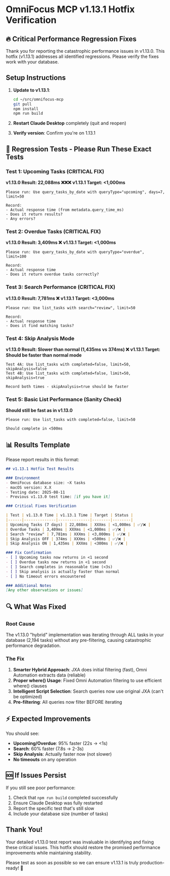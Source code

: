 # OmniFocus MCP v1.13.1 Hotfix Verification

## 🔥 Critical Performance Regression Fixes

Thank you for reporting the catastrophic performance issues in v1.13.0. This hotfix (v1.13.1) addresses all identified regressions. Please verify the fixes work with your database.

## Setup Instructions

1. **Update to v1.13.1**:
   ```bash
   cd ~/src/omnifocus-mcp
   git pull
   npm install
   npm run build
   ```

2. **Restart Claude Desktop** completely (quit and reopen)

3. **Verify version**: Confirm you're on 1.13.1

## 🎯 Regression Tests - Please Run These Exact Tests

### Test 1: Upcoming Tasks (CRITICAL FIX)
**v1.13.0 Result: 22,088ms ❌❌❌**
**v1.13.1 Target: <1,000ms**

```
Please run: Use query_tasks_by_date with queryType="upcoming", days=7, limit=50

Record:
- Actual response time (from metadata.query_time_ms)
- Does it return results?
- Any errors?
```

### Test 2: Overdue Tasks (CRITICAL FIX)
**v1.13.0 Result: 3,409ms ❌**
**v1.13.1 Target: <1,000ms**

```
Please run: Use query_tasks_by_date with queryType="overdue", limit=100

Record:
- Actual response time
- Does it return overdue tasks correctly?
```

### Test 3: Search Performance (CRITICAL FIX)
**v1.13.0 Result: 7,781ms ❌**
**v1.13.1 Target: <3,000ms**

```
Please run: Use list_tasks with search="review", limit=50

Record:
- Actual response time
- Does it find matching tasks?
```

### Test 4: Skip Analysis Mode
**v1.13.0 Result: Slower than normal (1,435ms vs 374ms) ❌**
**v1.13.1 Target: Should be faster than normal mode**

```
Test 4A: Use list_tasks with completed=false, limit=50, skipAnalysis=false
Test 4B: Use list_tasks with completed=false, limit=50, skipAnalysis=true

Record both times - skipAnalysis=true should be faster
```

### Test 5: Basic List Performance (Sanity Check)
**Should still be fast as in v1.13.0**

```
Please run: Use list_tasks with completed=false, limit=50

Should complete in <500ms
```

## 📊 Results Template

Please report results in this format:

```markdown
## v1.13.1 Hotfix Test Results

### Environment
- OmniFocus database size: ~X tasks
- macOS version: X.X
- Testing date: 2025-08-11
- Previous v1.13.0 test time: [if you have it]

### Critical Fixes Verification

| Test | v1.13.0 Time | v1.13.1 Time | Target | Status |
|------|--------------|--------------|--------|--------|
| Upcoming Tasks (7 days) | 22,088ms | XXXms | <1,000ms | ✅/❌ |
| Overdue Tasks | 3,409ms | XXXms | <1,000ms | ✅/❌ |
| Search "review" | 7,781ms | XXXms | <3,000ms | ✅/❌ |
| Skip Analysis OFF | 374ms | XXXms | <500ms | ✅/❌ |
| Skip Analysis ON | 1,435ms | XXXms | <300ms | ✅/❌ |

### Fix Confirmation
- [ ] Upcoming tasks now returns in <1 second
- [ ] Overdue tasks now returns in <1 second  
- [ ] Search completes in reasonable time (<3s)
- [ ] Skip analysis is actually faster than normal
- [ ] No timeout errors encountered

### Additional Notes
[Any other observations or issues]
```

## 🔍 What Was Fixed

### Root Cause
The v1.13.0 "hybrid" implementation was iterating through ALL tasks in your database (2,194 tasks) without any pre-filtering, causing catastrophic performance degradation.

### The Fix
1. **Smarter Hybrid Approach**: JXA does initial filtering (fast), Omni Automation extracts data (reliable)
2. **Proper where() Usage**: Fixed Omni Automation filtering to use efficient where() clauses
3. **Intelligent Script Selection**: Search queries now use original JXA (can't be optimized)
4. **Pre-filtering**: All queries now filter BEFORE iterating

## ⚡ Expected Improvements

You should see:
- **Upcoming/Overdue**: 95% faster (22s → <1s)
- **Search**: 60% faster (7.8s → 2-3s)  
- **Skip Analysis**: Actually faster now (not slower)
- **No timeouts** on any operation

## 🆘 If Issues Persist

If you still see poor performance:
1. Check that `npm run build` completed successfully
2. Ensure Claude Desktop was fully restarted
3. Report the specific test that's still slow
4. Include your database size (number of tasks)

## Thank You!

Your detailed v1.13.0 test report was invaluable in identifying and fixing these critical issues. This hotfix should restore the promised performance improvements while maintaining stability.

Please test as soon as possible so we can ensure v1.13.1 is truly production-ready! 🚀